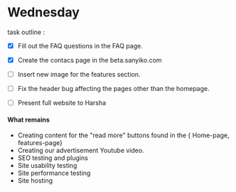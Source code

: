 # Wednesday

task outline :
- [x] Fill out the FAQ questions in the FAQ page.
- [x] Create the contacs page in the beta.sanyiko.com
- [ ] Insert new image for the features section.
- [ ] Fix the header bug affecting the pages other than the homepage.
- [ ] Present full website to Harsha


#### What remains
- Creating content for the "read more" buttons found in the { Home-page, features-page}
- Creating our advertisement Youtube video.
- SEO testing and plugins
- Site usability testing
- Site performance testing
- Site hosting